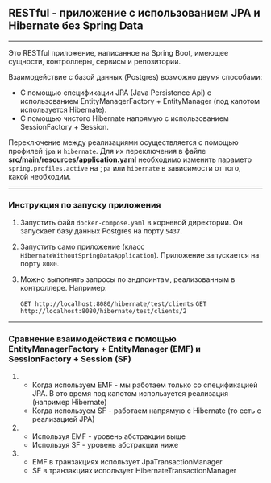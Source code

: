 ## RESTful - приложение с использованием JPA и Hibernate без Spring Data

---

Это RESTful приложение, написанное на Spring Boot, имеющее сущности, контроллеры, сервисы и репозитории. 

Взаимодействие с базой данных (Postgres) возможно двумя способами: 
* С помощью спецификации JPA (Java Persistence Api) с использованием 
EntityManagerFactory + EntityManager (под капотом используется Hibernate).
* С помощью чистого Hibernate напрямую с использованием SessionFactory + Session.

Переключение между реализациями осуществляется с помощью профилей `jpa` и `hibernate`.
Для их переключения в файле **src/main/resources/application.yaml** необходимо изменить параметр `spring.profiles.active` 
на `jpa` или `hibernate` в зависимости от того, какой необходим.

---

### Инструкция по запуску приложения
1. Запустить файл `docker-compose.yaml` в корневой директории. Он запускает базу данных Postgres на порту `5437`.
2. Запустить само приложение (класс `HibernateWithoutSpringDataApplication`). Приложение запускается на порту `8080`.
3. Можно выполнять запросы по эндпоинтам, реализованным в контроллере. Например:

    `GET http://localhost:8080/hibernate/test/clients`
    `GET http://localhost:8080/hibernate/test/clients/2`

---

### Сравнение взаимодействия с помощью EntityManagerFactory + EntityManager (EMF) и SessionFactory + Session (SF)

1. * Когда используем EMF - мы работаем только со спецификацией JPA. В это время под капотом используется реализация
    (например Hibernate)
   * Когда используем SF - работаем напрямую с Hibernate (то есть с реализацией JPA)


2. * Используя EMF - уровень абстракции выше
   * Используя SF - уровень абстракции ниже


3. * EMF в транзакциях использует JpaTransactionManager
   * SF в транзакциях использует HibernateTransactionManager